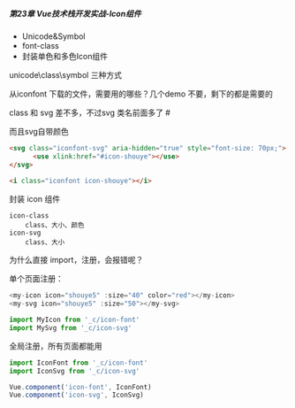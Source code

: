 ##### **第23章 Vue技术栈开发实战-Icon组件**

- Unicode&Symbol
- font-class
- 封装单色和多色Icon组件



 unicode\class\symbol  三种方式

从iconfont 下载的文件，需要用的哪些？几个demo 不要，剩下的都是需要的



class 和 svg 差不多，不过svg 类名前面多了 #

而且svg自带颜色

```html
<svg class="iconfont-svg" aria-hidden="true" style="font-size: 70px;">
      <use xlink:href="#icon-shouye"></use>
</svg>
    
<i class="iconfont icon-shouye"></i> 
```

封装 icon 组件

```
icon-class
	class、大小、颜色
icon-svg
	class、大小
```

为什么直接 import，注册，会报错呢？

单个页面注册：

```js
<my-icon icon="shouye5" :size="40" color="red"></my-icon>
<my-svg icon="shouye5" :size="50"></my-svg>

import MyIcon from '_c/icon-font'
import MySvg from '_c/icon-svg'
```

全局注册，所有页面都能用

```js
import IconFont from '_c/icon-font'
import IconSvg from '_c/icon-svg'

Vue.component('icon-font', IconFont)
Vue.component('icon-svg', IconSvg)
```

